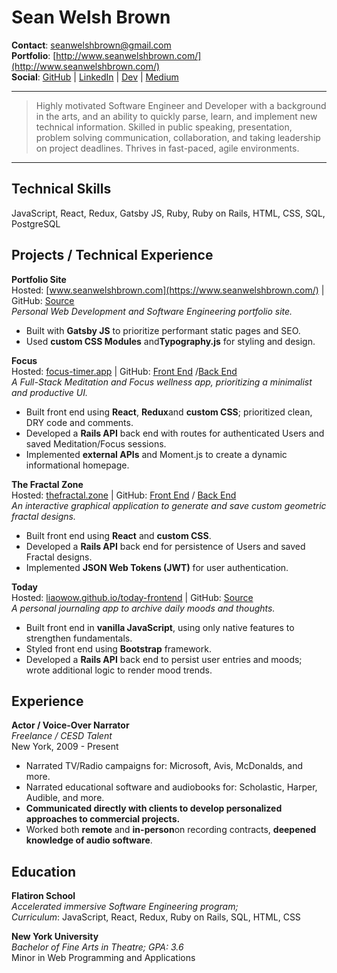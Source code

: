 Sean Welsh Brown
============

**Contact**: <seanwelshbrown@gmail.com>
<br />
**Portfolio**: [http://www.seanwelshbrown.com/](http://www.seanwelshbrown.com/)
<br />
**Social**: [GitHub](https://github.com/SeanWelshBrown) | [LinkedIn](https://www.linkedin.com/in/seanwelshbrown/) | [Dev](https://dev.to/seanwelshbrown) | [Medium](https://medium.com/@seanwelshbrown)


----

> Highly motivated Software Engineer and Developer with a background in the arts, and an ability to
> quickly parse, learn, and
> implement new technical information. ​Skilled in public speaking, presentation, problem solving
> communication, collaboration, and taking leadership on project deadlines. ​Thrives in fast-paced,
> agile environments.

----

**Technical Skills**
---------

JavaScript, React, Redux, Gatsby JS, Ruby, Ruby on Rails, HTML, CSS, SQL, PostgreSQL

**Projects / Technical Experience**
----------

**Portfolio​ Site​**
<br />
Hosted​: [www.seanwelshbrown.com](h​ttps://www.seanwelshbrown.com/​) | ​GitHub​: [S​ource](https://github.com/SeanWelshBrown/portfolio-site)
<br />
*Personal Web Development and Software Engineering portfolio site.*

* Built with ​**Gatsby JS​** to prioritize performant static pages and SEO.
* Used ​**custom CSS Modules​** and ​**Typography.js**​ for styling and design.

**Focus​**
<br />
​Hosted​: [focus-timer.app](​https://focus-timer.app/) | ​GitHub​: ​[Front End](https://github.com/SeanWelshBrown/Focus-frontend)​ / ​[Back End](https://github.com/SeanWelshBrown/Focus-backend)
<br />
*A Full-Stack Meditation and Focus wellness app, prioritizing a minimalist and productive UI.*

* Built front end using **​React​**, **​Redux​** and ​**custom CSS**​; prioritized clean, DRY code and comments.
* Developed a ​**Rails​ ​API​** back end with routes for authenticated Users and saved Meditation/Focus
sessions.
* Implemented ​**external APIs**​ and Moment.js to create a dynamic informational homepage.

**The Fractal Zone​**
<br />
Hosted​: [thefractal.zone](h​ttps://thefractal.zone/​) | ​GitHub​: [F​ront End](https://github.com/SeanWelshBrown/Everybody-Loves-Fractals-Frontend)​ / ​[Back End](https://github.com/SeanWelshBrown/Everybody-Loves-Fractals-Backend)
<br />
*An interactive graphical application to generate and save custom geometric fractal designs.*

* Built front end using **​React​** and ​**custom CSS**.
* Developed a ​**Rails​ ​API​** back end for persistence of Users and saved Fractal designs.
* Implemented **​JSON Web Tokens (JWT)​** for user authentication.

**Today​**
<br />
Hosted​: ​[liaowow.github.io/today-frontend](https://liaowow.github.io/today-frontend/​) | ​GitHub​: ​[Source](https://github.com/liaowow/TODAY)
<br />
*A personal journaling app to archive daily moods and thoughts.*

* Built front end in ​**vanilla JavaScript​**, using only native features to strengthen fundamentals.
* Styled front end using **​Bootstrap​** framework.
* Developed a ​**Rails​ ​API​** back end to persist user entries and moods; wrote additional logic to render
mood trends.

**Experience**
----------

**Actor / Voice-Over Narrator**
<br />
*Freelance / CESD Talent*
<br />
New York, 2009 - Present

* Narrated TV/Radio campaigns for: ​Microsoft, Avis, McDonalds, and more.
* Narrated educational software and audiobooks for: ​Scholastic, Harper, Audible, and more.​
* **Communicated directly with clients to develop personalized approaches to commercial projects​.**
* Worked both **​remote​** and ​**in-person​** on recording contracts, ​**deepened​ ​knowledge of​ ​audio software**.

**Education**
---------

**Flatiron School**
<br />
*Accelerated immersive Software Engineering program;*
<br />
*Curriculum*: J​avaScript, React, Redux, Ruby on Rails, SQL, HTML, CSS

**New York University**
<br />
*Bachelor of Fine Arts in Theatre; GPA: 3.6*
<br />
Minor in Web Programming and Applications
